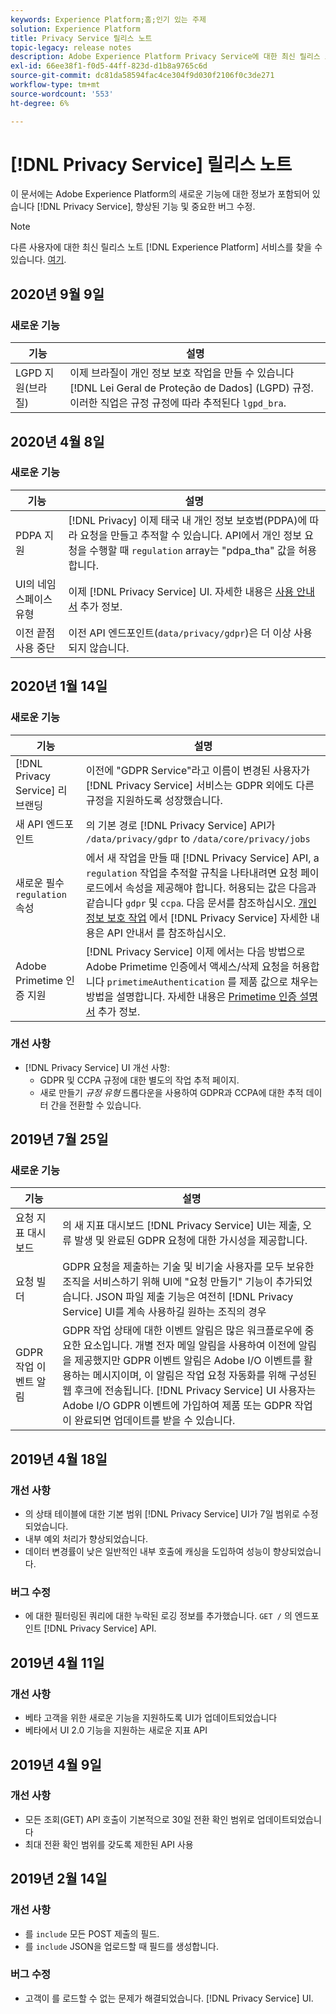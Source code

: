 ```yaml
---
keywords: Experience Platform;홈;인기 있는 주제
solution: Experience Platform
title: Privacy Service 릴리스 노트
topic-legacy: release notes
description: Adobe Experience Platform Privacy Service에 대한 최신 릴리스 노트입니다.
exl-id: 66ee38f1-f0d5-44ff-823d-d1b8a9765c6d
source-git-commit: dc81da58594fac4ce304f9d030f2106f0c3de271
workflow-type: tm+mt
source-wordcount: '553'
ht-degree: 6%

---
```


# [!DNL Privacy Service] 릴리스 노트

이 문서에는 Adobe Experience Platform의 새로운 기능에 대한 정보가 포함되어 있습니다 [!DNL Privacy Service], 향상된 기능 및 중요한 버그 수정.

>[!NOTE]
>
>다른 사용자에 대한 최신 릴리스 노트 [!DNL Experience Platform] 서비스를 찾을 수 있습니다. [여기](../release-notes/latest/latest.md).

## 2020년 9월 9일

### 새로운 기능

| 기능 | 설명 |
| --- | --- |
| LGPD 지원(브라질) | 이제 브라질이 개인 정보 보호 작업을 만들 수 있습니다 [!DNL Lei Geral de Proteção de Dados] (LGPD) 규정. 이러한 직업은 규정 규정에 따라 추적된다 `lgpd_bra`. |

## 2020년 4월 8일

### 새로운 기능

| 기능 | 설명 |
| --- | --- |
| PDPA 지원 | [!DNL Privacy] 이제 태국 내 개인 정보 보호법(PDPA)에 따라 요청을 만들고 추적할 수 있습니다. API에서 개인 정보 요청을 수행할 때 `regulation` array는 &quot;pdpa_tha&quot; 값을 허용합니다. |
| UI의 네임스페이스 유형 | 이제 [!DNL Privacy Service] UI. 자세한 내용은 [사용 안내서](ui/user-guide.md) 추가 정보. |
| 이전 끝점 사용 중단 | 이전 API 엔드포인트(`data/privacy/gdpr`)은 더 이상 사용되지 않습니다. |

## 2020년 1월 14일

### 새로운 기능

| 기능 | 설명 |
| --- | --- |
| [!DNL Privacy Service] 리브랜딩 | 이전에 &quot;GDPR Service&quot;라고 이름이 변경된 사용자가 [!DNL Privacy Service] 서비스는 GDPR 외에도 다른 규정을 지원하도록 성장했습니다. |
| 새 API 엔드포인트 | 의 기본 경로 [!DNL Privacy Service] API가 `/data/privacy/gdpr` to `/data/core/privacy/jobs` |
| 새로운 필수 `regulation` 속성 | 에서 새 작업을 만들 때 [!DNL Privacy Service] API, a `regulation` 작업을 추적할 규칙을 나타내려면 요청 페이로드에서 속성을 제공해야 합니다. 허용되는 값은 다음과 같습니다 `gdpr` 및 `ccpa`. 다음 문서를 참조하십시오. [개인 정보 보호 작업](api/privacy-jobs.md) 에서 [!DNL Privacy Service] 자세한 내용은 API 안내서 를 참조하십시오. |
| Adobe Primetime 인증 지원 | [!DNL Privacy Service] 이제 에서는 다음 방법으로 Adobe Primetime 인증에서 액세스/삭제 요청을 허용합니다 `primetimeAuthentication` 를 제품 값으로 채우는 방법을 설명합니다. 자세한 내용은 [Primetime 인증 설명서](https://tve.helpdocsonline.com/how-to-make-a-privacy-request) 추가 정보. |

### 개선 사항

* [!DNL Privacy Service] UI 개선 사항:
   * GDPR 및 CCPA 규정에 대한 별도의 작업 추적 페이지.
   * 새로 만들기 *규정 유형* 드롭다운을 사용하여 GDPR과 CCPA에 대한 추적 데이터 간을 전환할 수 있습니다.

## 2019년 7월 25일

### 새로운 기능

| 기능 | 설명 |
| --- | --- |
| 요청 지표 대시보드 | 의 새 지표 대시보드 [!DNL Privacy Service] UI는 제출, 오류 발생 및 완료된 GDPR 요청에 대한 가시성을 제공합니다. |
| 요청 빌더 | GDPR 요청을 제출하는 기술 및 비기술 사용자를 모두 보유한 조직을 서비스하기 위해 UI에 &quot;요청 만들기&quot; 기능이 추가되었습니다. JSON 파일 제출 기능은 여전히 [!DNL Privacy Service] UI를 계속 사용하길 원하는 조직의 경우 |
| GDPR 작업 이벤트 알림 | GDPR 작업 상태에 대한 이벤트 알림은 많은 워크플로우에 중요한 요소입니다. 개별 전자 메일 알림을 사용하여 이전에 알림을 제공했지만 GDPR 이벤트 알림은 Adobe I/O 이벤트를 활용하는 메시지이며, 이 알림은 작업 요청 자동화를 위해 구성된 웹 후크에 전송됩니다. [!DNL Privacy Service] UI 사용자는 Adobe I/O GDPR 이벤트에 가입하여 제품 또는 GDPR 작업이 완료되면 업데이트를 받을 수 있습니다. |

## 2019년 4월 18일

### 개선 사항

* 의 상태 테이블에 대한 기본 범위 [!DNL Privacy Service] UI가 7일 범위로 수정되었습니다.
* 내부 예외 처리가 향상되었습니다.
* 데이터 변경률이 낮은 일반적인 내부 호출에 캐싱을 도입하여 성능이 향상되었습니다.

### 버그 수정

* 에 대한 필터링된 쿼리에 대한 누락된 로깅 정보를 추가했습니다. `GET /` 의 엔드포인트 [!DNL Privacy Service] API.

## 2019년 4월 11일

### 개선 사항

* 베타 고객을 위한 새로운 기능을 지원하도록 UI가 업데이트되었습니다
* 베타에서 UI 2.0 기능을 지원하는 새로운 지표 API

## 2019년 4월 9일

### 개선 사항

* 모든 조회(GET) API 호출이 기본적으로 30일 전환 확인 범위로 업데이트되었습니다
* 최대 전환 확인 범위를 갖도록 제한된 API 사용

## 2019년 2월 14일

### 개선 사항

* 를 `include` 모든 POST 제출의 필드.
* 를 `include` JSON을 업로드할 때 필드를 생성합니다.

### 버그 수정

* 고객이 를 로드할 수 없는 문제가 해결되었습니다. [!DNL Privacy Service] UI.
